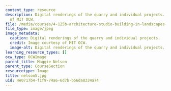 ```yaml
---
content_type: resource
description: Digital renderings of the quarry and individual projects. Image courtesy
  of MIT OCW.
file: /media/courses/4-125b-architecture-studio-building-in-landscapes-fall-2005/4e0717b4f1f974a66d7bb56da8334a74_nelson5.jpg
file_type: image/jpeg
image_metadata:
  caption: Digital renderings of the quarry and individual projects.
  credit: Image courtesy of MIT OCW.
  image-alt: Digital renderings of the quarry and individual projects.
learning_resource_types: []
ocw_type: OCWImage
parent_title: Maggie Nelson
parent_type: CourseSection
resourcetype: Image
title: nelson5.jpg
uid: 4e0717b4-f1f9-74a6-6d7b-b56da8334a74
---
```

